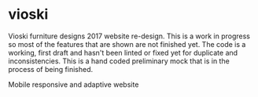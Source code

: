 # vioski
Vioski furniture designs 2017 website re-design.
This is a work in progress so most of the features that are shown are not finished yet.
The code is a working, first draft and hasn't been linted or fixed yet for duplicate and inconsistencies.
This is a hand coded preliminary mock that is in the process of being finished.

Mobile responsive and adaptive website

